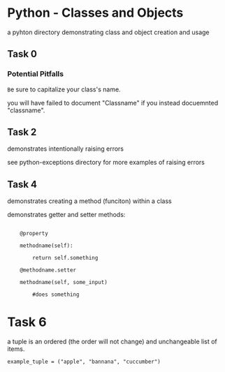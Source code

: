 
# Python - Classes and Objects


a pyhton directory demonstrating class and object creation and usage


## Task 0


### Potential Pitfalls

`B`e sure to capitalize your class's name.

you will have failed to document "Classname" if you instead docuemnted "classname".

## Task 2

demonstrates intentionally raising errors

see python-exceptions directory for more examples of raising errors


## Task 4

demonstrates creating a method (funciton) within a class

demonstrates getter and setter methods:


```

    @property

    methodname(self):

        return self.something

    @methodname.setter

    methodname(self, some_input)

        #does something

```

# Task 6

a tuple is an ordered (the order will not change) and unchangeable list of items.

`example_tuple = ("apple", "bannana", "cuccumber")`
